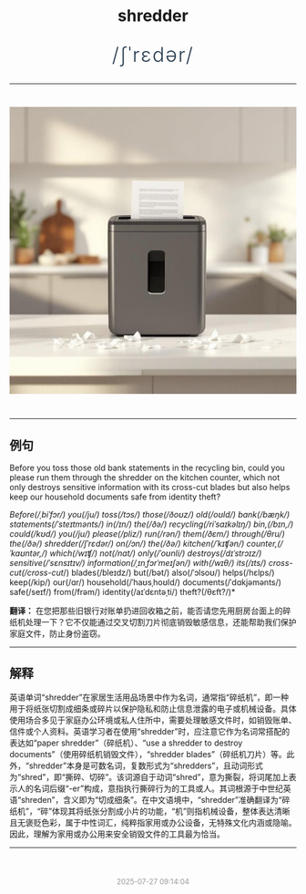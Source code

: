 <div align="center">

# shredder

<div style="margin: 30px 0;">
<h1 style="font-size: 2.5em; font-weight: 300; letter-spacing: 2px; margin: 0; color: #2c3e50;">
/ʃˈrɛdər/
</h1>
</div>

</div>

---

<div align="center" style="margin: 40px 0;">

![shredder](images/shredder.png)

</div>

---

## 例句

Before you toss those old bank statements in the recycling bin, could you please run them through the shredder on the kitchen counter, which not only destroys sensitive information with its cross-cut blades but also helps keep our household documents safe from identity theft?

*Before(/ˌbiˈfɔr/) you(/ju/) toss(/tɔs/) those(/ðoʊz/) old(/oʊld/) bank(/bæŋk/) statements(/ˈsteɪtmənts/) in(/ɪn/) the(/ðə/) recycling(/riˈsaɪkəlɪŋ/) bin,(/bɪn,/) could(/kʊd/) you(/ju/) please(/pliz/) run(/rən/) them(/ðɛm/) through(/θru/) the(/ðə/) shredder(/ʃˈrɛdər/) on(/ɔn/) the(/ðə/) kitchen(/ˈkɪʧən/) counter,(/ˈkaʊntər,/) which(/wɪʧ/) not(/nɑt/) only(/ˈoʊnli/) destroys(/dɪˈstrɔɪz/) sensitive(/ˈsɛnsɪtɪv/) information(/ˌɪnˌfɔrˈmeɪʃən/) with(/wɪθ/) its(/ɪts/) cross-cut(/cross-cut*/) blades(/bleɪdz/) but(/bət/) also(/ˈɔlsoʊ/) helps(/hɛlps/) keep(/kip/) our(/ɑr/) household(/ˈhaʊsˌhoʊld/) documents(/ˈdɑkjəmənts/) safe(/seɪf/) from(/frəm/) identity(/aɪˈdɛntəˌti/) theft?(/θɛft?/)*

**翻译：** 在您把那些旧银行对账单扔进回收箱之前，能否请您先用厨房台面上的碎纸机处理一下？它不仅能通过交叉切割刀片彻底销毁敏感信息，还能帮助我们保护家庭文件，防止身份盗窃。

---

## 解释

英语单词“shredder”在家居生活用品场景中作为名词，通常指“碎纸机”，即一种用于将纸张切割成细条或碎片以保护隐私和防止信息泄露的电子或机械设备。具体使用场合多见于家庭办公环境或私人住所中，需要处理敏感文件时，如销毁账单、信件或个人资料。英语学习者在使用“shredder”时，应注意它作为名词常搭配的表达如“paper shredder”（碎纸机）、“use a shredder to destroy documents”（使用碎纸机销毁文件），“shredder blades”（碎纸机刀片）等。此外，“shredder”本身是可数名词，复数形式为“shredders”，且动词形式为“shred”，即“撕碎、切碎”。该词源自于动词“shred”，意为撕裂，将词尾加上表示人的名词后缀“-er”构成，意指执行撕碎行为的工具或人。其词根源于中世纪英语“shreden”，含义即为“切成细条”。在中文语境中，“shredder”准确翻译为“碎纸机”，“碎”体现其将纸张分割成小片的功能，“机”则指机械设备，整体表达清晰且无褒贬色彩，属于中性词汇，纯粹指家用或办公设备，无特殊文化内涵或隐喻。因此，理解为家用或办公用来安全销毁文件的工具最为恰当。


---

<div align="center" style="margin-top: 50px;">
<small style="color: #999; font-size: 0.9em;">2025-07-27 09:14:04</small>
</div>
